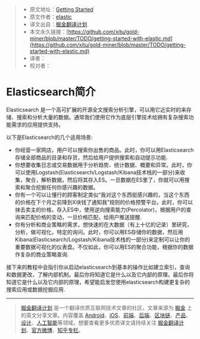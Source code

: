 > * 原文地址：[Getting Started](https://www.elastic.co/guide/en/elasticsearch/reference/current/getting-started.html#getting-started)
> * 原文作者：[elastic](https://www.elastic.co)
> * 译文出自：[掘金翻译计划](https://github.com/xitu/gold-miner)
> * 本文永久链接：[https://github.com/xitu/gold-miner/blob/master/TODO/getting-started-with-elastic.md](https://github.com/xitu/gold-miner/blob/master/TODO/getting-started-with-elastic.md)
> * 译者：
> * 校对者：

# Elasticsearch简介

Elasticsearch 是一个高可扩展的开源全文搜索分析引擎，可以用它近实时的来存储、搜索和分析大量的数据。通常我们使用它作为底层引擎技术给拥有复杂搜索功能需求的应用提供支持。

以下是Elasticsearch的几个适用场景:

- 你经营一家网店，用户可以搜索你出售的商品。此时，你可以用Elasticsearch存储全部商品的目录和存货，然后给用户提供搜索和自动提示功能.
- 你想要收集日志或交易数据用于分析趋势、统计数据、概要和异常。此时，你可以使用Logstash(Elasticsearch/Logstash/Kibana技术栈的一部分)来收集，聚合，解析数据，然后将其存入ES。一旦数据在ES里了，你就可以用搜索和聚合挖掘任何你感兴趣的数据。
- 你有一个可以让懂行的顾客制定类似“我对这个东西挺感兴趣的，当这个东西的价格在下个月之前降到X块钱了通知我”规则的价格预警平台。此时，你可以抹去卖主的价格，存入ES中，使用逆向搜索能力(Percolator)，根据用户的查询来匹配价格的变动，一旦价格匹配，给用户推送提醒.
- 你有分析和商业策略的需求，想快速的在大数据（有上十亿的记录）里研究，分析，做可视化，特定的询问。此时，你可以用ES存储你的数据，然后用Kibana(Elasticsearch/Logstash/Kibana技术栈的一部分)来定制可以让你的重要数据可视化的仪表盘。不仅如此，你可以用ES的聚合功能，根据你的数据作复杂的商业策略查询.

接下来的教程中会指引你从启动elasticsearch到基本的操作比如建立索引，查询和数据更改，了解内部机制。最后你将知道它是什么以及它内部的原理。最后你将知道它是什么以及它内部的原理，希望能启发您使用elasticsearch构建更复杂的搜索应用或数据挖掘应用.


---

> [掘金翻译计划](https://github.com/xitu/gold-miner) 是一个翻译优质互联网技术文章的社区，文章来源为 [掘金](https://juejin.im) 上的英文分享文章。内容覆盖 [Android](https://github.com/xitu/gold-miner#android)、[iOS](https://github.com/xitu/gold-miner#ios)、[前端](https://github.com/xitu/gold-miner#前端)、[后端](https://github.com/xitu/gold-miner#后端)、[区块链](https://github.com/xitu/gold-miner#区块链)、[产品](https://github.com/xitu/gold-miner#产品)、[设计](https://github.com/xitu/gold-miner#设计)、[人工智能](https://github.com/xitu/gold-miner#人工智能)等领域，想要查看更多优质译文请持续关注 [掘金翻译计划](https://github.com/xitu/gold-miner)、[官方微博](http://weibo.com/juejinfanyi)、[知乎专栏](https://zhuanlan.zhihu.com/juejinfanyi)。
